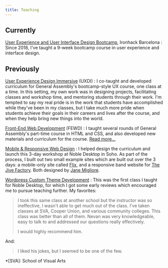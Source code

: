 ```yaml
---
title: Teaching
---
```


Currently
---------

[User Experience and User Interface Design Bootcamp](https://uxui.cat), Ironhack Barcelona
: Since 2018, I've taught a 9-week bootcamp course in user experience and interface design.


Previously
----------

[User Experience Design Immersive](https://generalassemb.ly/education/user-experience-design-immersive) (UXDI)
: I co-taught and developed curriculum for General Assembly's bootcamp-style UX course, one class at a time. In this setting, my own work was in designing projects, facilitating classes and workshop time, and mentoring students through their work. I'm tempted to say my real pride is in the work that students have accomplished while they've been in my classes, but I take much more pride when students achieve their goals in their careers and lives after the course, and when they help bring new things into the world.

[Front-End Web Development](https://generalassemb.ly/education/front-end-web-development) (FEWD)
: I taught several rounds of General Assembly's part-time course in HTML and CSS, and also developed new materials and curriculum for the course. [Read more...](/ga/)

[Mobile & Responsive Web Design](https://www.nobledesktop.com/classes/mobile-responsive-web-design)
: I helped design the curriculum and launch this 3-day workshop at Noble Desktop in Soho. As part of the process, I built out two small example sites which are built out over the 3 days: a mobile-only site called [Flix](http://flix.nevan.org), and a responsive band website for [The Jive Factory](http://jive.nevan.org). Both designed by [Jane Migliore](http://lalunaproductions.com/meet_the_owner.html).

[Wordpress Custom Theme Development](https://www.nobledesktop.com/classes/wordpress-org)
: This was the first class I taught for Noble Desktop, for which I got some early reviews which encouraged me to pursue teaching further. My favorites:

  > I took this same class at another school but the instructor was so ineffective, I wasn't able to get much out of the class. I've taken classes at SVA, Cooper Union, and various community colleges. This class was better than all of them. Nevan was very knowledgeable, easy to talk to and addressed our questions really effectively.
  >
  > I would highly recommend him.

  And:

  > I liked his jokes, but I seemed to be one of the few.



*[SVA]: School of Visual Arts
